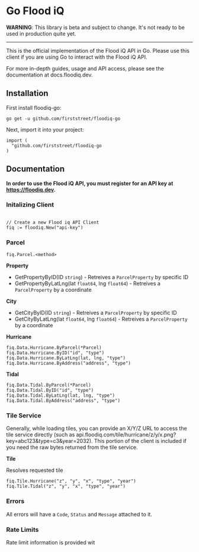 # Go Flood iQ

**WARNING**: This library is beta and subject to change. It's not ready to be used in production quite yet.

---

This is the official implementation of the Flood iQ API in Go. Please use this client if you are using Go to interact with the Flood iQ API.

For more in-depth guides, usage and API access, please see the documentation at docs.floodiq.dev.

## Installation

First install floodiq-go:

```
go get -u github.com/firststreet/floodiq-go
```

Next, import it into your project:

```
import (
  "github.com/firststreet/floodiq-go
)
```

## Documentation

**In order to use the Flood iQ API, you must register for an API key at https://floodiq.dev.**

### Initalizing Client

```

// Create a new Flood iq API Client
fiq := floodiq.New("api-key")
```

### **Parcel**

`fiq.Parcel.<method>`

**Property**

- GetPropertyByID(ID `string`) - Retreives a `ParcelProperty` by specific ID
- GetPropertyByLatLng(lat `float64`, lng `float64`) - Retreives a `ParcelProperty` by a coordinate

**City**

- GetCityByID(ID `string`) - Retreives a `ParcelProperty` by specific ID
- GetCityByLatLng(lat `float64`, lng `float64`) - Retreives a `ParcelProperty` by a coordinate

**Hurricane**

```
fiq.Data.Hurricane.ByParcel(*Parcel)
fiq.Data.Hurricane.ByID("id", "type")
fiq.Data.Hurricane.ByLatLng(lat, lng, "type")
fiq.Data.Hurricane.ByAddress("address", "type")
```

**Tidal**

```
fiq.Data.Tidal.ByParcel(*Parcel)
fiq.Data.Tidal.ByID("id", "type")
fiq.Data.Tidal.ByLatLng(lat, lng, "type")
fiq.Data.Tidal.ByAddress("address", "type")
```

### Tile Service

Generally, while loading tiles, you can provide an X/Y/Z URL to access the tile service directly (such as api.floodiq.com/tile/hurricane/z/y/x.png?key=abc123&type=c3&year=2032). This portion of the client is included if you need the raw bytes returned from the tile service.

**Tile**

Resolves requested tile

```
fiq.Tile.Hurricane("z", "y", "x", "type", "year")
fiq.Tile.Tidal("z", "y", "x", "type", "year")
```

### Errors

All errors will have a `Code`, `Status` and `Message` attached to it.

### Rate Limits

Rate limit information is provided wit
